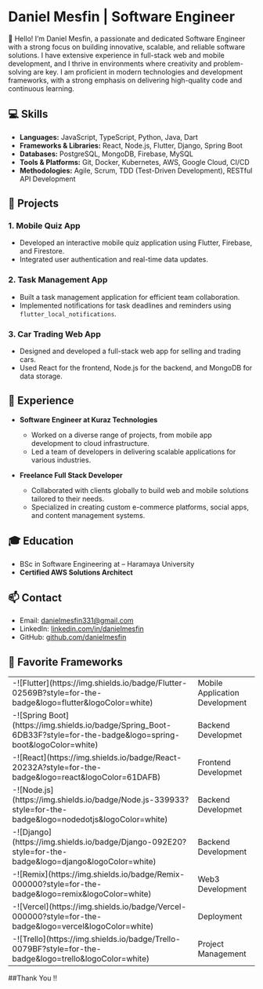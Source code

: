 

# Daniel Mesfin | Software Engineer

👋 Hello! I’m Daniel Mesfin, a passionate and dedicated Software Engineer with a strong focus on building innovative, scalable, and reliable software solutions. I have extensive experience in full-stack web and mobile development, and I thrive in environments where creativity and problem-solving are key. I am proficient in modern technologies and development frameworks, with a strong emphasis on delivering high-quality code and continuous learning.

## 💻 Skills

- **Languages:** JavaScript, TypeScript, Python, Java, Dart
- **Frameworks & Libraries:** React, Node.js, Flutter, Django, Spring Boot
- **Databases:** PostgreSQL, MongoDB, Firebase, MySQL
- **Tools & Platforms:** Git, Docker, Kubernetes, AWS, Google Cloud, CI/CD
- **Methodologies:** Agile, Scrum, TDD (Test-Driven Development), RESTful API Development

## 🌟 Projects

### 1. **Mobile Quiz App**
   - Developed an interactive mobile quiz application using Flutter, Firebase, and Firestore.
   - Integrated user authentication and real-time data updates.

### 2. **Task Management App**
   - Built a task management application for efficient team collaboration.
   - Implemented notifications for task deadlines and reminders using `flutter_local_notifications`.

### 3. **Car Trading Web App**
   - Designed and developed a full-stack web app for selling and trading cars.
   - Used React for the frontend, Node.js for the backend, and MongoDB for data storage.

## 🚀 Experience

- **Software Engineer at Kuraz Technologies**
  - Worked on a diverse range of projects, from mobile app development to cloud infrastructure.
  - Led a team of developers in delivering scalable applications for various industries.

- **Freelance Full Stack Developer**
  - Collaborated with clients globally to build web and mobile solutions tailored to their needs.
  - Specialized in creating custom e-commerce platforms, social apps, and content management systems.

## 🎓 Education

-  BSc in Software Engineering at – Haramaya University
- **Certified AWS Solutions Architect**

## 📫 Contact

- Email: danielmesfin331@gmail.com
- LinkedIn: [linkedin.com/in/danielmesfin](https://linkedin.com/in/danielmesfin)
- GitHub: [github.com/danielmesfin](https://github.com/danielmesfin)
 ## 🚀 Favorite Frameworks
<table>
   
<tr><td>-![Flutter](https://img.shields.io/badge/Flutter-02569B?style=for-the-badge&logo=flutter&logoColor=white)</td><td> Mobile Application Development</td></tr>
<tr><td>-![Spring Boot](https://img.shields.io/badge/Spring_Boot-6DB33F?style=for-the-badge&logo=spring-boot&logoColor=white) </td><td>Backend Developmet</td></tr>
<tr><td>-![React](https://img.shields.io/badge/React-20232A?style=for-the-badge&logo=react&logoColor=61DAFB)</td><td> Frontend Developmet</td></tr>
<tr><td>-![Node.js](https://img.shields.io/badge/Node.js-339933?style=for-the-badge&logo=nodedotjs&logoColor=white)</td><td> Backend Developmet</td></tr>
<tr><td>-![Django](https://img.shields.io/badge/Django-092E20?style=for-the-badge&logo=django&logoColor=white)</td><td> Backend Development</td></tr>
<tr><td>-![Remix](https://img.shields.io/badge/Remix-000000?style=for-the-badge&logo=remix&logoColor=white) </td><td> Web3 Development</td></tr>
<tr><td>-![Vercel](https://img.shields.io/badge/Vercel-000000?style=for-the-badge&logo=vercel&logoColor=white) </td><td> Deployment</td></tr>
<tr><td>-![Trello](https://img.shields.io/badge/Trello-0079BF?style=for-the-badge&logo=trello&logoColor=white) </td><td> Project Management</td></tr>
</table>

##Thank You !!
